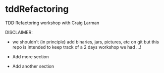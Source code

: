 # tddRefactoring
TDD Refactoring workshop with Craig Larman

DISCLAIMER: 
- <OnV>
    we shouldn't (in principle) add binaries, jars, pictures, etc on git but this repo is 
    intended to keep track of a 2 days workshop we had ...!

- Add more section

- Add another section
